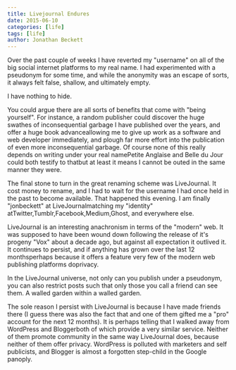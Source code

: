 ```yaml
---
title: Livejournal Endures
date: 2015-06-10
categories: [life]
tags: [life]
author: Jonathan Beckett
---
```


Over the past couple of weeks I have reverted my "username" on all of the big social internet platforms to my real name. I had experimented with a pseudonym for some time, and while the anonymity was an escape of sorts, it always felt false, shallow, and ultimately empty.

I have nothing to hide.

You could argue there are all sorts of benefits that come with "being yourself". For instance, a random publisher could discover the huge swathes of inconsequential garbage I have published over the years, and offer a huge book advanceallowing me to give up work as a software and web developer immediately, and plough far more effort into the publication of even more inconsequential garbage. Of course none of this really depends on writing under your real namePetite Anglaise and Belle du Jour could both testify to thatbut at least it means I cannot be outed in the same manner they were.

The final stone to turn in the great renaming scheme was LiveJournal. It cost money to rename, and I had to wait for the username I had once held in the past to become available. That happened this evening. I am finally "jonbeckett" at LiveJournalmatching my "identity" atTwitter,Tumblr,Facebook,Medium,Ghost, and everywhere else.

LiveJournal is an interesting anachronism in terms of the "modern" web. It was supposed to have been wound down following the release of it's progeny "Vox" about a decade ago, but against all expectation it outlived it. It continues to persist, and if anything has grown over the last 12 monthsperhaps because it offers a feature very few of the modern web publishing platforms doprivacy.

In the LiveJournal universe, not only can you publish under a pseudonym, you can also restrict posts such that only those you call a friend can see them. A walled garden within a walled garden.

The sole reason I persist with LiveJournal is because I have made friends there (I guess there was also the fact that and one of them gifted me a "pro" account for the next 12 months). It is perhaps telling that I walked away from WordPress and Bloggerboth of which provide a very similar service. Neither of them promote community in the same way LiveJournal does, because neither of them offer privacy. WordPress is polluted with marketers and self publicists, and Blogger is almost a forgotten step-child in the Google panoply.